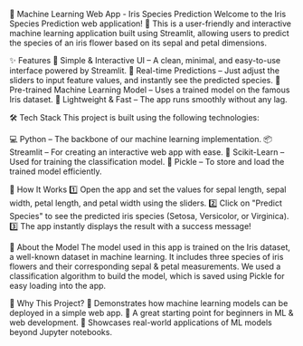 🌿 Machine Learning Web App - Iris Species Prediction
Welcome to the Iris Species Prediction web application! 🚀 This is a user-friendly and interactive machine learning application built using Streamlit, allowing users to predict the species of an iris flower based on its sepal and petal dimensions.

✨ Features
🔹 Simple & Interactive UI – A clean, minimal, and easy-to-use interface powered by Streamlit.
🔹 Real-time Predictions – Just adjust the sliders to input feature values, and instantly see the predicted species.
🔹 Pre-trained Machine Learning Model – Uses a trained model on the famous Iris dataset.
🔹 Lightweight & Fast – The app runs smoothly without any lag.

🛠 Tech Stack
This project is built using the following technologies:

💻 Python – The backbone of our machine learning implementation.
📦 Streamlit – For creating an interactive web app with ease.
🧠 Scikit-Learn – Used for training the classification model.
📁 Pickle – To store and load the trained model efficiently.

🚀 How It Works
1️⃣ Open the app and set the values for sepal length, sepal width, petal length, and petal width using the sliders.
2️⃣ Click on "Predict Species" to see the predicted iris species (Setosa, Versicolor, or Virginica).
3️⃣ The app instantly displays the result with a success message!

📌 About the Model
The model used in this app is trained on the Iris dataset, a well-known dataset in machine learning. It includes three species of iris flowers and their corresponding sepal & petal measurements. We used a classification algorithm to build the model, which is saved using Pickle for easy loading into the app.

🎯 Why This Project?
🔹 Demonstrates how machine learning models can be deployed in a simple web app.
🔹 A great starting point for beginners in ML & web development.
🔹 Showcases real-world applications of ML models beyond Jupyter notebooks.
